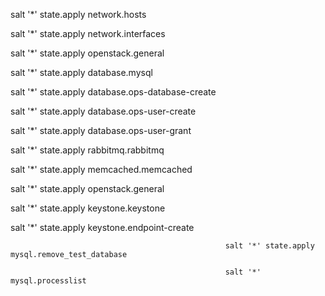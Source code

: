 
salt '*' state.apply network.hosts

salt '*' state.apply network.interfaces

salt '*' state.apply  openstack.general

salt '*' state.apply database.mysql

salt '*' state.apply database.ops-database-create

salt '*' state.apply database.ops-user-create

salt '*' state.apply database.ops-user-grant

salt '*' state.apply rabbitmq.rabbitmq

salt '*' state.apply memcached.memcached

salt '*' state.apply  openstack.general

salt '*' state.apply  keystone.keystone

salt '*' state.apply  keystone.endpoint-create

                                                    salt '*' state.apply mysql.remove_test_database
                                                    
                                                    salt '*' mysql.processlist


